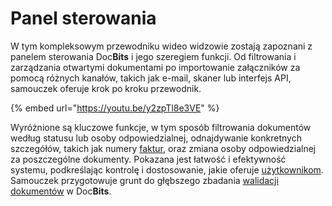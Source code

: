 # Panel sterowania

W tym kompleksowym przewodniku wideo widzowie zostają zapoznani z panelem sterowania Doc**Bits** i jego szeregiem funkcji. Od filtrowania i zarządzania otwartymi dokumentami po importowanie załączników za pomocą różnych kanałów, takich jak e-mail, skaner lub interfejs API, samouczek oferuje krok po kroku przewodnik.

{% embed url="https://youtu.be/y2zpTl8e3VE" %}

Wyróżnione są kluczowe funkcje, w tym sposób filtrowania dokumentów według statusu lub osoby odpowiedzialnej, odnajdywanie konkretnych szczegółów, takich jak numery [faktur](https://docbits.com/not-again-an-invoice/), oraz zmiana osoby odpowiedzialnej za poszczególne dokumenty. Pokazana jest łatwość i efektywność systemu, podkreślając kontrolę i dostosowanie, jakie oferuje [użytkownikom](https://docbits.com/de/doc/einstellungen/gruppen-benutzer-und-berechtigungen/). Samouczek przygotowuje grunt do głębszego zbadania [walidacji dokumentów](https://docbits.com/doc/document-validation/) w Doc**Bits**.
